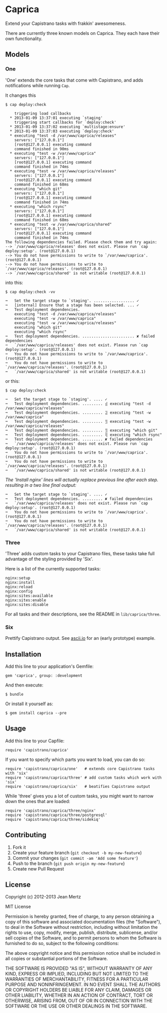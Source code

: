 # Caprica

Extend your Capistrano tasks with frakkin' awesomeness.

There are currently three known models on Caprica. They each have their
own functionality.

## Models

### One

'One' extends the core tasks that come with Capistrano, and adds
notifications while running `Cap`.

It changes this

    $ cap deploy:check

        triggering load callbacks
      * 2013-01-09 13:37:01 executing `staging'
        triggering start callbacks for `deploy:check'
      * 2013-01-09 13:37:02 executing `multistage:ensure'
      * 2013-01-09 13:37:03 executing `deploy:check'
      * executing "test -d /var/www/caprica/releases"
        servers: ["127.0.0.1"]
        [root@127.0.0.1] executing command
        command finished in 90ms
      * executing "test -w /var/www/caprica"
        servers: ["127.0.0.1"]
        [root@127.0.0.1] executing command
        command finished in 74ms
      * executing "test -w /var/www/caprica/releases"
        servers: ["127.0.0.1"]
        [root@127.0.0.1] executing command
        command finished in 68ms
      * executing "which git"
        servers: ["127.0.0.1"]
        [root@127.0.0.1] executing command
        command finished in 74ms
      * executing "which rsync"
        servers: ["127.0.0.1"]
        [root@127.0.0.1] executing command
        command finished in 68ms
      * executing "test -w /var/www/caprica/shared"
        servers: ["127.0.0.1"]
        [root@127.0.0.1] executing command
        command finished in 74ms
    The following dependencies failed. Please check them and try again:
    --> `/var/www/caprica/releases' does not exist. Please run `cap deploy:setup'. (root@127.0.0.1)
    --> You do not have permissions to write to `/var/www/caprica'. (root@127.0.0.1)
    --> You do not have permissions to write to `/var/www/caprica/releases'. (root@127.0.0.1)
    --> `/var/www/caprica/shared' is not writable (root@127.0.0.1)

into this:

    $ cap deploy:check -vv

    ➞   Set the target stage to `staging'. .................. ✓
    ➞   [internal] Ensure that a stage has been selected. ... ✓
    ➞   Test deployment dependencies.
        executing "test -d /var/www/caprica/releases"
        executing "test -w /var/www/caprica"
        executing "test -w /var/www/caprica/releases"
        executing "which git"
        executing "which rsync"
    ➞   Test deployment dependencies. ....................... ✘ failed dependencies
    ➞   `/var/www/caprica/releases' does not exist. Please run `cap deploy:setup'. (root@127.0.0.1)
    ➞   You do not have permissions to write to `/var/www/caprica'. (root@127.0.0.1)
    ➞   You do not have permissions to write to `/var/www/caprica/releases'. (root@127.0.0.1)
    ➞   `/var/www/caprica/shared' is not writable (root@127.0.0.1)

or this:

    $ cap deploy:check

    ➞   Set the target stage to `staging'. .... ✓
    ➞   Test deployment dependencies. ......... ⣾ executing "test -d /var/www/caprica/releases"
    ➞   Test deployment dependencies. ......... ⣽ executing "test -w /var/www/caprica"
    ➞   Test deployment dependencies. ......... ⣻ executing "test -w /var/www/caprica/releases"
    ➞   Test deployment dependencies. ......... ⣻ executing "which git"
    ➞   Test deployment dependencies. ......... ⢿ executing "which rsync"
    ➞   Test deployment dependencies. ......... ✘ failed dependencies
    ➞   `/var/www/caprica/releases' does not exist. Please run `cap deploy:setup'. (root@127.0.0.1)
    ➞   You do not have permissions to write to `/var/www/caprica'. (root@127.0.0.1)
    ➞   You do not have permissions to write to `/var/www/caprica/releases'. (root@127.0.0.1)
    ➞   `/var/www/caprica/shared' is not writable (root@127.0.0.1)

*The 'Install nginx' lines will actually replace previous line after each
step. resulting in a two line final output:*

    ➞   Set the target stage to `staging'. .... ✓
    ➞   Test deployment dependencies. ......... ✘ failed dependencies
    ➞   `/var/www/caprica/releases' does not exist. Please run `cap deploy:setup'. (root@127.0.0.1)
    ➞   You do not have permissions to write to `/var/www/caprica'. (root@127.0.0.1)
    ➞   You do not have permissions to write to `/var/www/caprica/releases'. (root@127.0.0.1)
    ➞   `/var/www/caprica/shared' is not writable (root@127.0.0.1)

### Three

'Three' adds custom tasks to your Capistrano files, these tasks take full
advantage of the styling provided by 'Six'.

Here is a list of the currently supported tasks:

    nginx:setup
    nginx:install
    nginx:reload
    nginx:config
    nginx:sites:available
    nginx:sites:enable
    nginx:sites:disable

For all tasks and their descriptions, see the README in `lib/caprica/three`.

### Six

Prettify Capistrano output. See [ascii.io](http://ascii.io/a/1805) for an (early prototype) example.

## Installation

Add this line to your application's Gemfile:

    gem 'caprica', group: :development

And then execute:

    $ bundle

Or install it yourself as:

    $ gem install caprica --pre

## Usage

Add this line to your Capfile:

    require 'capistrano/caprica'

If you want to specify which parts you want to load, you can do so:

    require 'capistrano/caprica/one'   # extends core Capistrano tasks with 'six'
    require 'capistrano/caprica/three' # add custom tasks which work with 'six'
    require 'capistrano/caprica/six'   # beatifies Capistrano output

While 'three' gives you a lot of custom tasks, you might want to narrow
down the ones that are loaded:

    require 'capistrano/caprica/three/nginx'
    require 'capistrano/caprica/three/postgresql'
    require 'capistrano/caprica/three/sidekiq'

## Contributing

1. Fork it
2. Create your feature branch (`git checkout -b my-new-feature`)
3. Commit your changes (`git commit -am 'Add some feature'`)
4. Push to the branch (`git push origin my-new-feature`)
5. Create new Pull Request

## License

Copyright (c) 2012-2013 Jean Mertz

MIT License

Permission is hereby granted, free of charge, to any person obtaining
a copy of this software and associated documentation files (the
"Software"), to deal in the Software without restriction, including
without limitation the rights to use, copy, modify, merge, publish,
distribute, sublicense, and/or sell copies of the Software, and to
permit persons to whom the Software is furnished to do so, subject to
the following conditions:

The above copyright notice and this permission notice shall be
included in all copies or substantial portions of the Software.

THE SOFTWARE IS PROVIDED "AS IS", WITHOUT WARRANTY OF ANY KIND,
EXPRESS OR IMPLIED, INCLUDING BUT NOT LIMITED TO THE WARRANTIES OF
MERCHANTABILITY, FITNESS FOR A PARTICULAR PURPOSE AND
NONINFRINGEMENT. IN NO EVENT SHALL THE AUTHORS OR COPYRIGHT HOLDERS BE
LIABLE FOR ANY CLAIM, DAMAGES OR OTHER LIABILITY, WHETHER IN AN ACTION
OF CONTRACT, TORT OR OTHERWISE, ARISING FROM, OUT OF OR IN CONNECTION
WITH THE SOFTWARE OR THE USE OR OTHER DEALINGS IN THE SOFTWARE.
